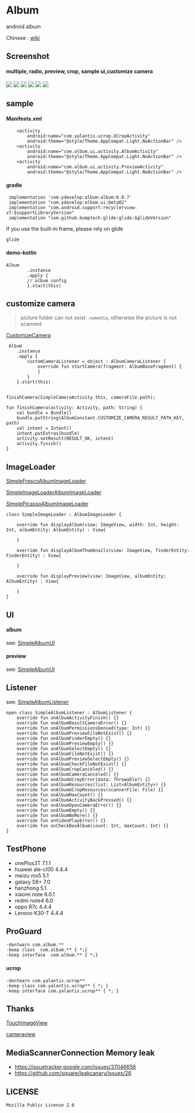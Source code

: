 # Album
android album

Chinese : [wiki](https://github.com/7449/Album/wiki)

## Screenshot

#### multiple, radio, preview, crop, sample ui,customize camera

![](https://github.com/7449/Album/blob/master/screenshot/album_multiple.png)
![](https://github.com/7449/Album/blob/master/screenshot/album_radio.png)
![](https://github.com/7449/Album/blob/master/screenshot/album_preview.png)
![](https://github.com/7449/Album/blob/master/screenshot/album_crop.png)
![](https://github.com/7449/Album/blob/master/screenshot/album_sample_ui.png)
![](https://github.com/7449/Album/blob/master/screenshot/album_customize_camera.png)

## sample

#### Manifests.xml

        <activity
            android:name="com.yalantis.ucrop.UCropActivity"
            android:theme="@style/Theme.AppCompat.Light.NoActionBar" />
        <activity
            android:name="com.album.ui.activity.AlbumActivity"
            android:theme="@style/Theme.AppCompat.Light.NoActionBar" />
        <activity
            android:name="com.album.ui.activity.PreviewActivity"
            android:theme="@style/Theme.AppCompat.Light.NoActionBar" />
            
#### gradle

     implementation 'com.ydevelop:album:album:0.0.7'
     implementation "com.ydevelop:album.ui:beta02"
     implementation "com.android.support:recyclerview-v7:$supportLibraryVersion"
     implementation "com.github.bumptech.glide:glide:$glideVersion"
  
  If you use the built-in frame, please rely on glide
  
    glide
    
#### demo-kotlin

    Album
            .instance
            .apply {
            // album config
            }.start(this)
              
## customize camera

> picture folder can not exist `.nomedia`, otherwise the picture is not scanned

[CustomizeCamera](https://github.com/7449/Album/blob/master/app/src/main/java/com/album/sample/camera)

     Album
        .instance
        .apply {
            customCameraListener = object : AlbumCameraListener {
                override fun startCamera(fragment: AlbumBaseFragment) {
                }
            }
        }.start(this)


    finishCamera(SimpleCameraActivity.this, cameraFile.path);
    
    fun finishCamera(activity: Activity, path: String) {
        val bundle = Bundle()
        bundle.putString(AlbumConstant.CUSTOMIZE_CAMERA_RESULT_PATH_KEY, path)
        val intent = Intent()
        intent.putExtras(bundle)
        activity.setResult(RESULT_OK, intent)
        activity.finish()
    }
                
## ImageLoader

[SimpleFrescoAlbumImageLoader](https://github.com/7449/Album/blob/master/app/src/main/java/com/album/sample/SimpleFrescoAlbumImageLoader.kt)

[SimpleImageLoaderAlbumImageLoader](https://github.com/7449/Album/blob/master/app/src/main/java/com/album/sample/SimpleImageLoaderAlbumImageLoader.kt)

[SimplePicassoAlbumImageLoader](https://github.com/7449/Album/blob/master/app/src/main/java/com/album/sample/SimplePicassoAlbumImageLoader.kt)


    class SimpleImageLoader : AlbumImageLoader {
    
        override fun displayAlbum(view: ImageView, width: Int, height: Int, albumEntity: AlbumEntity) : View{
    
        }
    
        override fun displayAlbumThumbnails(view: ImageView, finderEntity: FinderEntity) : View{
    
        }
    
        override fun displayPreview(view: ImageView, albumEntity: AlbumEntity) : View{
    
        }
    }


## UI

#### album

see: [SimpleAlbumUI](https://github.com/7449/Album/blob/master/app/src/main/java/com/album/sample/ui/SimpleAlbumUI.kt)

#### preview

see: [SimpleAlbumUI](https://github.com/7449/Album/blob/master/app/src/main/java/com/album/sample/ui/SimplePreviewUI.kt)

## Listener

see: [SimpleAlbumListener](https://github.com/7449/Album/blob/master/AlbumLibrary/src/main/java/com/album/Listener.kt)

    open class SimpleAlbumListener : AlbumListener {
        override fun onAlbumActivityFinish() {}
        override fun onAlbumResultCameraError() {}
        override fun onAlbumPermissionsDenied(type: Int) {}
        override fun onAlbumPreviewFileNotExist() {}
        override fun onAlbumFinderEmpty() {}
        override fun onAlbumPreviewEmpty() {}
        override fun onAlbumSelectEmpty() {}
        override fun onAlbumFileNotExist() {}
        override fun onAlbumPreviewSelectEmpty() {}
        override fun onAlbumCheckFileNotExist() {}
        override fun onAlbumCropCanceled() {}
        override fun onAlbumCameraCanceled() {}
        override fun onAlbumUCropError(data: Throwable?) {}
        override fun onAlbumResources(list: List<AlbumEntity>) {}
        override fun onAlbumUCropResources(scannerFile: File) {}
        override fun onAlbumMaxCount() {}
        override fun onAlbumActivityBackPressed() {}
        override fun onAlbumOpenCameraError() {}
        override fun onAlbumEmpty() {}
        override fun onAlbumNoMore() {}
        override fun onVideoPlayError() {}
        override fun onCheckBoxAlbum(count: Int, maxCount: Int) {}
    }

## TestPhone

* onePlus3T           7.1.1
* huawei ale-cl00        4.4.4
* meizu mx5         5.1
* galaxy S8+         7.0
* hanzhong       5.1
* xiaomi note        6.0.1
* redmi note4 6.0
* oppo R7c      4.4.4
* Lenovo K30-T  4.4.4

## ProGuard

    -dontwarn com.album.**
    -keep class  com.album.** { *;}
    -keep interface  com.album.** { *;}
    
#### ucrop

    -dontwarn com.yalantis.ucrop**
    -keep class com.yalantis.ucrop** { *; }
    -keep interface com.yalantis.ucrop** { *; }
    
## Thanks

[TouchImageView](https://github.com/MikeOrtiz/TouchImageView)

[cameraview](https://github.com/google/cameraview)
    
## MediaScannerConnection Memory leak

 * https://issuetracker.google.com/issues/37046656
 * https://github.com/square/leakcanary/issues/26

## LICENSE

    Mozilla Public License 2.0
